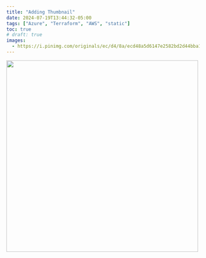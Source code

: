 ```yaml
---
title: "Adding Thumbnail"
date: 2024-07-19T13:44:32-05:00
tags: ["Azure", "Terraform", "AWS", "static"]
toc: true
# draft: true
images:
  - https://i.pinimg.com/originals/ec/d4/8a/ecd48a5d6147e2582bd2d44bba14b41c.jpg
---
```

<img src="https://i.pinimg.com/originals/ec/d4/8a/ecd48a5d6147e2582bd2d44bba14b41c.jpg" style="width:500px;height:500px;">
